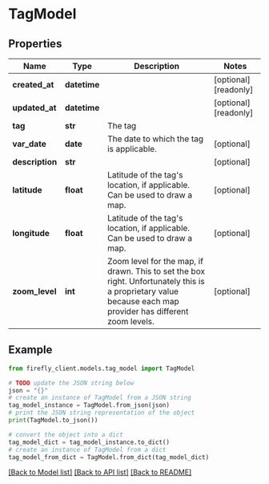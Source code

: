 # TagModel


## Properties

Name | Type | Description | Notes
------------ | ------------- | ------------- | -------------
**created_at** | **datetime** |  | [optional] [readonly] 
**updated_at** | **datetime** |  | [optional] [readonly] 
**tag** | **str** | The tag | 
**var_date** | **date** | The date to which the tag is applicable. | [optional] 
**description** | **str** |  | [optional] 
**latitude** | **float** | Latitude of the tag&#39;s location, if applicable. Can be used to draw a map. | [optional] 
**longitude** | **float** | Latitude of the tag&#39;s location, if applicable. Can be used to draw a map. | [optional] 
**zoom_level** | **int** | Zoom level for the map, if drawn. This to set the box right. Unfortunately this is a proprietary value because each map provider has different zoom levels. | [optional] 

## Example

```python
from firefly_client.models.tag_model import TagModel

# TODO update the JSON string below
json = "{}"
# create an instance of TagModel from a JSON string
tag_model_instance = TagModel.from_json(json)
# print the JSON string representation of the object
print(TagModel.to_json())

# convert the object into a dict
tag_model_dict = tag_model_instance.to_dict()
# create an instance of TagModel from a dict
tag_model_from_dict = TagModel.from_dict(tag_model_dict)
```
[[Back to Model list]](../README.md#documentation-for-models) [[Back to API list]](../README.md#documentation-for-api-endpoints) [[Back to README]](../README.md)


